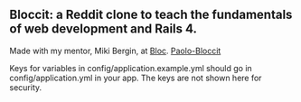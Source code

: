 ## Bloccit: a Reddit clone to teach the fundamentals of web development and Rails 4.
Made with my mentor, Miki Bergin, at [Bloc](http://bloc.io).
[Paolo-Bloccit](http://paolo-bloccit.herokuapp.com)


Keys for variables in config/application.example.yml should go in config/application.yml in your app.  The keys are not shown here for security.